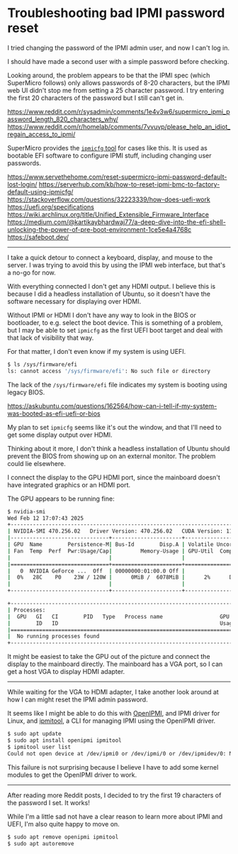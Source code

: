 # Troubleshooting bad IPMI password reset

I tried changing the password of the IPMI admin user,
and now I can't log in.

I should have made a second user with a simple password before checking.

Looking around, the problem appears to be that the IPMI spec (which SuperMicro follows) only
allows passwords of 8-20 characters, but the IPMI web UI didn't stop me from setting a 25 character password.
I try entering the first 20 characters of the password but I still can't get in.

https://www.reddit.com/r/sysadmin/comments/1e4v3w6/supermicro_ipmi_password_length_820_characters_why/
https://www.reddit.com/r/homelab/comments/7vvuvp/please_help_an_idiot_regain_access_to_ipmi/

SuperMicro provides the [`ipmicfg` tool](https://www.supermicro.com/Bios/sw_download/760/IPMICFG_UserGuide.pdf) for cases like this.
It is used as bootable EFI software to configure IPMI stuff, including changing user passwords.

https://www.servethehome.com/reset-supermicro-ipmi-password-default-lost-login/
https://serverhub.com/kb/how-to-reset-ipmi-bmc-to-factory-default-using-ipmicfg/
https://stackoverflow.com/questions/32223339/how-does-uefi-work
https://uefi.org/specifications
https://wiki.archlinux.org/title/Unified_Extensible_Firmware_Interface
https://medium.com/@kartikaybhardwaj77/a-deep-dive-into-the-efi-shell-unlocking-the-power-of-pre-boot-environment-1ce5e4a4768c
https://safeboot.dev/

---

I take a quick detour to connect a keyboard, display, and mouse to the server.
I was trying to avoid this by using the IPMI web interface, but that's a no-go for now.

With everything connected I don't get any HDMI output.
I believe this is because I did a headless installation of Ubuntu,
so it doesn't have the software necessary for displaying over HDMI.

Without IPMI or HDMI I don't have any way to look in the BIOS or bootloader,
to e.g. select the boot device.
This is something of a problem, but I may be able to set `ipmicfg` as the first UEFI boot target and
deal with that lack of visibility that way.

For that matter, I don't even know if my system is using UEFI.

```sh
$ ls /sys/firmware/efi
ls: cannot access '/sys/firmware/efi': No such file or directory
```

The lack of the `/sys/firmware/efi` file indicates my system is booting using legacy BIOS.

https://askubuntu.com/questions/162564/how-can-i-tell-if-my-system-was-booted-as-efi-uefi-or-bios

My plan to set `ipmicfg` seems like it's out the window,
and that I'll need to get some display output over HDMI.

Thinking about it more, I don't think a headless installation of Ubuntu should
prevent the BIOS from showing up on an external monitor.
The problem could lie elsewhere.

I connect the display to the GPU HDMI port,
since the mainboard doesn't have integrated graphics or an HDMI port.

The GPU appears to be running fine:

```sh
$ nvidia-smi
Wed Feb 12 17:07:43 2025
+-----------------------------------------------------------------------------+
| NVIDIA-SMI 470.256.02   Driver Version: 470.256.02   CUDA Version: 11.4     |
|-------------------------------+----------------------+----------------------+
| GPU  Name        Persistence-M| Bus-Id        Disp.A | Volatile Uncorr. ECC |
| Fan  Temp  Perf  Pwr:Usage/Cap|         Memory-Usage | GPU-Util  Compute M. |
|                               |                      |               MIG M. |
|===============================+======================+======================|
|   0  NVIDIA GeForce ...  Off  | 00000000:01:00.0 Off |                  N/A |
|  0%   28C    P0    23W / 120W |      0MiB /  6078MiB |      2%      Default |
|                               |                      |                  N/A |
+-------------------------------+----------------------+----------------------+

+-----------------------------------------------------------------------------+
| Processes:                                                                  |
|  GPU   GI   CI        PID   Type   Process name                  GPU Memory |
|        ID   ID                                                   Usage      |
|=============================================================================|
|  No running processes found                                                 |
+-----------------------------------------------------------------------------+
```

It might be easiest to take the GPU out of the picture and
connect the display to the mainboard directly.
The mainboard has a VGA port, so I can get a host VGA to display HDMI adapter.

---

While waiting for the VGA to HDMI adapter, I take another look around at how I can might reset the IPMI admin password.


It seems like I might be able to do this with [OpenIPMI](https://openipmi.sourceforge.io/), and IPMI driver for Linux,
and [ipmitool](https://github.com/ipmitool/ipmitool), a CLI for managing IPMI using the OpenIPMI driver.


```sh
$ sudo apt update
$ sudo apt install openipmi ipmitool
$ ipmitool user list
Could not open device at /dev/ipmi0 or /dev/ipmi/0 or /dev/ipmidev/0: No such file or directory
```

This failure is not surprising because I believe I have to add some kernel modules to get the OpenIPMI driver to work.

---

After reading more Reddit posts, I decided to try the first 19 characters of the password I set.
It works!

While I'm a little sad not have a clear reason to learn more about IPMI and UEFI,
I'm also quite happy to move on.

```sh
$ sudo apt remove openipmi ipmitool
$ sudo apt autoremove
```
